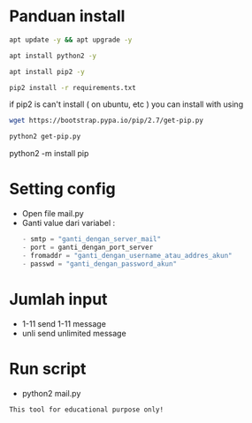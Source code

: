 # Panduan install
```bash
apt update -y && apt upgrade -y
```
```bash
apt install python2 -y
```
```bash
apt install pip2 -y
```
```bash
pip2 install -r requirements.txt
```
if pip2 is can't install ( on ubuntu, etc ) you can install with using
```bash
wget https://bootstrap.pypa.io/pip/2.7/get-pip.py
```
```bash
python2 get-pip.py
```
python2 -m install pip
# Setting config
- Open file mail.py
- Ganti value dari variabel :
  ```python
  - smtp = "ganti_dengan_server_mail"
  - port = ganti_dengan_port_server
  - fromaddr = "ganti_dengan_username_atau_addres_akun"
  - passwd = "ganti_dengan_password_akun"
   ```
# Jumlah input
- 1-11 send 1-11 message
- unli send unlimited message
# Run script
- python2 mail.py

```txt
This tool for educational purpose only!
```
